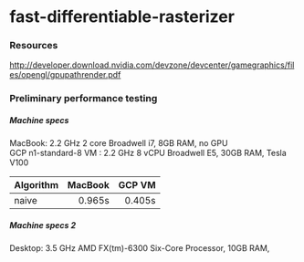 # fast-differentiable-rasterizer

### Resources
http://developer.download.nvidia.com/devzone/devcenter/gamegraphics/files/opengl/gpupathrender.pdf

### Preliminary performance testing

##### Machine specs
MacBook: 2.2 GHz 2 core Broadwell i7, 8GB RAM, no GPU\
GCP n1-standard-8 VM : 2.2 GHz 8 vCPU Broadwell E5, 30GB RAM, Tesla V100

|Algorithm |MacBook  |GCP VM    |
|----------|--------:|---------:|
|naive     |0.965s   |0.405s    |

##### Machine specs 2
Desktop: 3.5 GHz AMD FX(tm)-6300 Six-Core Processor, 10GB RAM, 

